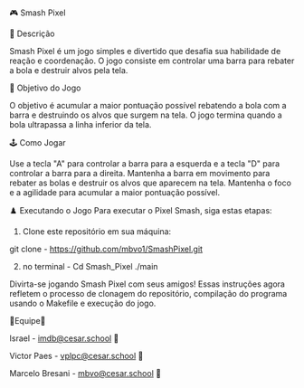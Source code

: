 🎮 Smash Pixel

📄 Descrição

Smash Pixel é um jogo simples e divertido que desafia sua habilidade de reação e coordenação. O jogo consiste em controlar uma barra para rebater a bola e destruir alvos pela tela.

🎯 Objetivo do Jogo

O objetivo é acumular a maior pontuação possível rebatendo a bola com a barra e destruindo os alvos que surgem na tela. O jogo termina quando a bola ultrapassa a linha inferior da tela.

🕹️ Como Jogar

Use a tecla "A" para controlar a barra para a esquerda e a tecla "D" para controlar a barra para a direita.
Mantenha a barra em movimento para rebater as bolas e destruir os alvos que aparecem na tela.
Mantenha o foco e a agilidade para acumular a maior pontuação possível.

♟️ Executando o Jogo
Para executar o Pixel Smash, siga estas etapas:

1. Clone este repositório em sua máquina:

git clone - https://github.com/mbvo1/SmashPixel.git

2. no terminal - Cd Smash_Pixel ./main


Divirta-se jogando Smash Pixel com seus amigos!
Essas instruções agora refletem o processo de clonagem do repositório, compilação do programa usando o Makefile e execução do jogo.

👤Equipe👤

Israel -  imdb@cesar.school 📩

Victor Paes - vplpc@cesar.school 📩

Marcelo Bresani - mbvo@cesar.school 📩

